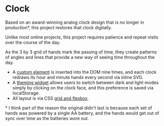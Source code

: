 # Clock

Based on an award-winning analog clock design that is no longer in production*, this project restores that clock digitally.

Unlike most online projects, this project requires patience and repeat visits over the course of the day.

As the 3 by 3 grid of hands mark the passing of time, they create patterns of angles and lines that provide a new way of seeing time throughout the day.

- A [custom element][clock] is inserted into the DOM nine times, and each clock redraws its hour and minute hands every second via inline SVG.
- A [theming widget][theme] allows users to switch between dark and light modes simply by clicking on the clock face, and this preference is saved via localStorage.
- All layout is via CSS [grid and flexbox][css].

[clock]: /bgauslin/clock/blob/master/source/js/modules/Clock.js
[theme]: /bgauslin/clock/blob/master/source/js/modules/Theme.js
[css]: /bgauslin/clock/blob/master/source/stylus/clock/clocks.styl

\* I think part of the reason the original didn't last is because each set of hands was powered by a single AA battery, and the hands would get out of sync over time as the batteries wore out.